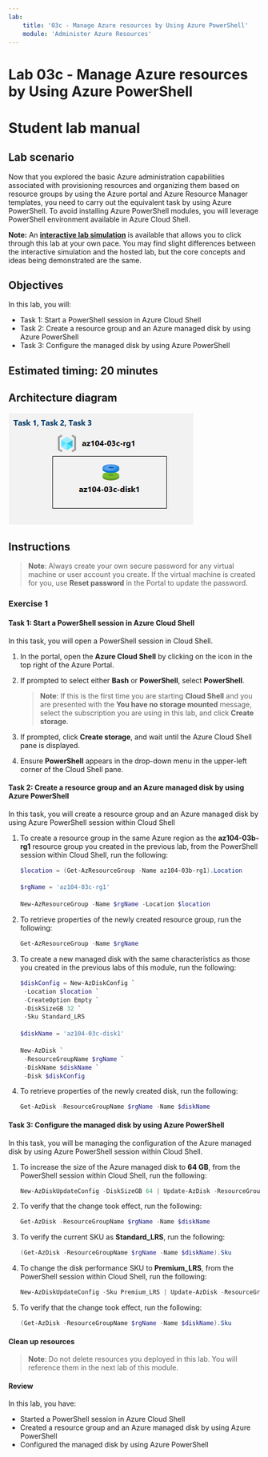```yaml
---
lab:
    title: '03c - Manage Azure resources by Using Azure PowerShell'
    module: 'Administer Azure Resources'
---
```


# Lab 03c - Manage Azure resources by Using Azure PowerShell
# Student lab manual

## Lab scenario

Now that you explored the basic Azure administration capabilities associated with provisioning resources and organizing them based on resource groups by using the Azure portal and Azure Resource Manager templates, you need to carry out the equivalent task by using Azure PowerShell. To avoid installing Azure PowerShell modules, you will leverage PowerShell environment available in Azure Cloud Shell.

**Note:** An **[interactive lab simulation](https://mslabs.cloudguides.com/en-us/guides/AZ-104%20Exam%20Guide%20-%20Microsoft%20Azure%20Administrator%20Exercise%206)** is available that allows you to click through this lab at your own pace. You may find slight differences between the interactive simulation and the hosted lab, but the core concepts and ideas being demonstrated are the same. 

## Objectives

In this lab, you will:

+ Task 1: Start a PowerShell session in Azure Cloud Shell
+ Task 2: Create a resource group and an Azure managed disk by using Azure PowerShell
+ Task 3: Configure the managed disk by using Azure PowerShell

## Estimated timing: 20 minutes

## Architecture diagram

![image](../media/lab03c.png)

## Instructions

> **Note**:  Always create your own secure password for any virtual machine or user account you create. If the virtual machine is created for you, use **Reset password** in the Portal to update the password. 

### Exercise 1

#### Task 1: Start a PowerShell session in Azure Cloud Shell

In this task, you will open a PowerShell session in Cloud Shell. 

1. In the portal, open the **Azure Cloud Shell** by clicking on the icon in the top right of the Azure Portal.

1. If prompted to select either **Bash** or **PowerShell**, select **PowerShell**. 

    >**Note**: If this is the first time you are starting **Cloud Shell** and you are presented with the **You have no storage mounted** message, select the subscription you are using in this lab, and click **Create storage**. 

1. If prompted, click **Create storage**, and wait until the Azure Cloud Shell pane is displayed. 

1. Ensure **PowerShell** appears in the drop-down menu in the upper-left corner of the Cloud Shell pane.

#### Task 2: Create a resource group and an Azure managed disk by using Azure PowerShell

In this task, you will create a resource group and an Azure managed disk by using Azure PowerShell session within Cloud Shell

1. To create a resource group in the same Azure region as the **az104-03b-rg1** resource group you created in the previous lab, from the PowerShell session within Cloud Shell, run the following:

   ```powershell
   $location = (Get-AzResourceGroup -Name az104-03b-rg1).Location

   $rgName = 'az104-03c-rg1'

   New-AzResourceGroup -Name $rgName -Location $location
   ```
1. To retrieve properties of the newly created resource group, run the following:

   ```powershell
   Get-AzResourceGroup -Name $rgName
   ```
1. To create a new managed disk with the same characteristics as those you created in the previous labs of this module, run the following:

   ```powershell
   $diskConfig = New-AzDiskConfig `
    -Location $location `
    -CreateOption Empty `
    -DiskSizeGB 32 `
    -Sku Standard_LRS

   $diskName = 'az104-03c-disk1'

   New-AzDisk `
    -ResourceGroupName $rgName `
    -DiskName $diskName `
    -Disk $diskConfig
   ```

1. To retrieve properties of the newly created disk, run the following:

   ```powershell
   Get-AzDisk -ResourceGroupName $rgName -Name $diskName
   ```

#### Task 3: Configure the managed disk by using Azure PowerShell

In this task, you will be managing the configuration of the Azure managed disk by using Azure PowerShell session within Cloud Shell. 

1. To increase the size of the Azure managed disk to **64 GB**, from the PowerShell session within Cloud Shell, run the following:

   ```powershell
   New-AzDiskUpdateConfig -DiskSizeGB 64 | Update-AzDisk -ResourceGroupName $rgName -DiskName $diskName
   ```

1. To verify that the change took effect, run the following:

   ```powershell
   Get-AzDisk -ResourceGroupName $rgName -Name $diskName
   ```

1. To verify the current SKU as **Standard_LRS**, run the following:

   ```powershell
   (Get-AzDisk -ResourceGroupName $rgName -Name $diskName).Sku
   ```

1. To change the disk performance SKU to **Premium_LRS**, from the PowerShell session within Cloud Shell, run the following:

   ```powershell
   New-AzDiskUpdateConfig -Sku Premium_LRS | Update-AzDisk -ResourceGroupName $rgName -DiskName $diskName
   ```

1. To verify that the change took effect, run the following:

   ```powershell
   (Get-AzDisk -ResourceGroupName $rgName -Name $diskName).Sku
   ```

#### Clean up resources

   >**Note**: Do not delete resources you deployed in this lab. You will reference them in the next lab of this module.

#### Review

In this lab, you have:

- Started a PowerShell session in Azure Cloud Shell
- Created a resource group and an Azure managed disk by using Azure PowerShell
- Configured the managed disk by using Azure PowerShell

